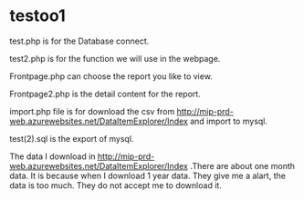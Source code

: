 # testoo1


test.php is for the Database connect.

test2.php is for the function we will use in the webpage.

Frontpage.php can choose the report you like to view.


Frontpage2.php is the detail content for the report.




import.php file is for download the csv from http://mip-prd-web.azurewebsites.net/DataItemExplorer/Index  and import to mysql.


test(2).sql is the export of mysql.




The data I download in http://mip-prd-web.azurewebsites.net/DataItemExplorer/Index .There are about one month data. It is because when I download 1 year data. They give me a alart, the data is too much. They do not accept me to download it.
